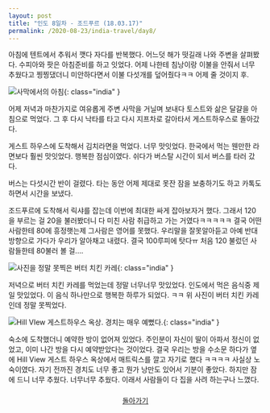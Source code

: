 ```yaml
---
layout: post
title: "인도 8일차 - 조드푸르 (18.03.17)"
permalink: /2020-08-23/india-travel/day8/
---
```

아침에 텐트에서 추워서 깻다 자다를 반복했다. 어느덧 해가 떳길래 나와 주변을 살펴봤다. 수피아와 팟은 아침준비를 하고 잇었다. 어제 나한테 침낭이랑 이불을 안줘서 너무 추웠다고 찡찡댔더니 미안하다면서 이불 다섯개를 덮어줬다ㅋㅋ 어제 줄 것이지 후.

![사막에서의 아침](https://www.notion.so/image/https%3A%2F%2Fs3-us-west-2.amazonaws.com%2Fsecure.notion-static.com%2F2cda90f8-c47b-448e-b5c3-e1ea74928013%2FP20180316_220608510_166D81E6-324D-478C-B191-B4A672ED3E5A.jpg?table=block&id=cd28d558-53ce-4a0e-9817-b14decc6bc4a&width=770&userId=&cache=v2){: class="india" }

어제 저녁과 마찬가지로 여유롭게 주변 사막을 거닐며 보내다 토스트와 삶은 달걀을 아침으로 먹었다. 그 후 다시 낙타를 타고 다시 지프차로 갈아타서 게스트하우스로 돌아갔다.

게스트 하우스에 도착해서 김치라면을 먹었다. 너무 맛잇었다. 한국에서 먹는 웬만한 라면보다 훨씬 맛잇었다. 행복한 점심이였다. 쉬다가 버스탈 시간이 되서 버스를 타러 갔다.

버스는 다섯시간 반이 걸렸다. 타는 동안 어제 제대로 못잔 잠을 보충하기도 하고 카톡도 하면서 시간을 보냈다.

조드푸르에 도착해서 릭샤를 잡는데 이번에 최대한 싸게 잡아보자거 했다. 그래서 120을 부르는 걸 20을 불러봤더니 다 미친 사람 취급하고 가는 거였다ㅋㅋㅋㅋㅋ 결국 어떤사람한테 80에 흥정햇는제 그사람은 영어를 못했다. 우리말을 잘못알아듣고 아예 반대방향으로 가다가 우리가 알아채고 내렸다. 결국 100루피에 탓다ㅠ 처음 120 불렀던 사람들한테 80불러 볼 걸....

![사진을 정말 못찍은 버터 치킨 카레](https://www.notion.so/image/https%3A%2F%2Fs3-us-west-2.amazonaws.com%2Fsecure.notion-static.com%2F10357ea1-5032-42f5-a177-f7d6ffd858ac%2FP20180318_001006521_1736DE00-C250-442B-B79E-DC74E8145F4F.jpg?table=block&id=351a5e4c-b8f3-4530-838c-b1e1e84e5a34&width=860&userId=&cache=v2){: class="india" }

저녁으로 버터 치킨 카레를 먹었는데 정말 너무너무 맛있었다. 인도에서 먹은 음식중 제일 맛있었다. 이 음식 하나만으로 행복한 하루가 되었다. ㅋㅋ 위 사진이 버터 치킨 카레인데 정말 못찍었다.

![Hill VIew 게스트하우스 옥상. 경치는 매우 예뻤다.](https://www.notion.so/image/https%3A%2F%2Fs3-us-west-2.amazonaws.com%2Fsecure.notion-static.com%2Fe13fae73-5fe8-476d-bf11-c31008600206%2FP20180318_103855627_14776D89-9D1F-4958-AA9E-985F80A5E43D.jpg?table=block&id=95c8ba74-48c6-4ed9-88ee-e8b666d322fa&width=1150&userId=&cache=v2){: class="india" }

숙소에 도착했더니 예약한 방이 없어져 있었다. 주인분이 자신이 딸이 아파서 정신이 없었고, 이미 나간 방을 다시 예약받았다는 것이었다. 결국 우리는 방을 수소문 하다가 옆에 Hill View 게스트 하우스 옥상에서 매트릭스를 깔고 자기로 했다 ㅋㅋㅋㅋ 사실상 노숙이였다. 자기 전까진 경치도 너무 좋고 뭔가 낭만도 있어서 기분이 좋았다. 하지만 잠에 드니 너무 추웠다. 너무너무 추웠다. 이래서 사람들이 다 집을 사려 하는구나 느꼈다.

<div style="text-align: center; padding-top: .5rem;">
<a href="/life/2020-08-23/india-travel/">돌아가기</a>
</div>